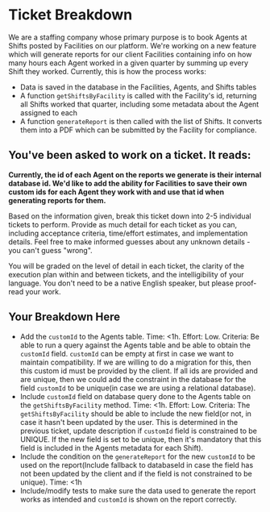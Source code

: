# Ticket Breakdown

We are a staffing company whose primary purpose is to book Agents at Shifts posted by Facilities on our platform. We're working on a new feature which will generate reports for our client Facilities containing info on how many hours each Agent worked in a given quarter by summing up every Shift they worked. Currently, this is how the process works:

- Data is saved in the database in the Facilities, Agents, and Shifts tables
- A function `getShiftsByFacility` is called with the Facility's id, returning all Shifts worked that quarter, including some metadata about the Agent assigned to each
- A function `generateReport` is then called with the list of Shifts. It converts them into a PDF which can be submitted by the Facility for compliance.

## You've been asked to work on a ticket. It reads:

**Currently, the id of each Agent on the reports we generate is their internal database id. We'd like to add the ability for Facilities to save their own custom ids for each Agent they work with and use that id when generating reports for them.**


Based on the information given, break this ticket down into 2-5 individual tickets to perform. Provide as much detail for each ticket as you can, including acceptance criteria, time/effort estimates, and implementation details. Feel free to make informed guesses about any unknown details - you can't guess "wrong".


You will be graded on the level of detail in each ticket, the clarity of the execution plan within and between tickets, and the intelligibility of your language. You don't need to be a native English speaker, but please proof-read your work.

## Your Breakdown Here

- Add the `customId` to the Agents table. Time: <1h. Effort: Low. Criteria: Be able to run a query against the Agents table and be able to obtain the `customId` field. `customId` can be empty at first in case we want to maintain compatibility. If we are willing to do a migration for this, then this custom id must be provided by the client. If all ids are provided and are unique, then we could add the constraint in the database for the field `customId` to be unique(in case we are using a relational database).
- Include `customId` field on database query done to the Agents table on the `getShiftsByFacility` method. Time: <1h. Effort: Low. Criteria: The `getShiftsByFacility` should be able to include the new field(or not, in case it hasn't been updated by the user. This is determined in the previous ticket, update description if `customId` field is constrained to be UNIQUE. If the new field is set to be unique, then it's mandatory that this field is included in the Agents metadata for each Shift).
- Include the condition on the `generateReport` for the new `customId` to be used on the report(Include fallback to databaseId in case the field has not been updated by the client and if the field is not constrained to be unique). Time: <1h
- Include/modify tests to make sure the data used to generate the report works as intended and `customId` is shown on the report correctly.
